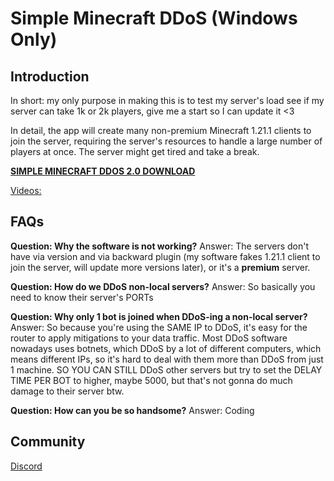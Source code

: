 # Simple Minecraft DDoS (Windows Only)

## Introduction

In short: my only purpose in making this is to test my server's load see if my server can take 1k or 2k players, give me a start so I can update it <3

In detail, the app will create many non-premium Minecraft 1.21.1 clients to join the server, requiring the server's resources to handle a large number of players at once. The server might get tired and take a break.

**[SIMPLE MINECRAFT DDOS 2.0 DOWNLOAD](https://github.com/CaoTrongThang/SimpleMinecraftDDoS/releases/latest/download/SimpleMinecraftDDoS.Setup.2.0.0.exe)**

[Videos:](https://github.com/user-attachments/assets/917ab37d-a057-4c70-b4c9-f3a3973efa46)

## FAQs

**Question: Why the software is not working?**
Answer: The servers don't have via version and via backward plugin (my software fakes 1.21.1 client to join the server, will update more versions later), or it's a **premium** server.

**Question: How do we DDoS non-local servers?**
Answer: So basically you need to know their server's PORTs

**Question: Why only 1 bot is joined when DDoS-ing a non-local server?**
Answer: So because you're using the SAME IP to DDoS, it's easy for the router to apply mitigations to your data traffic. Most DDoS software nowadays uses botnets, which DDoS by a lot of different computers, which means different IPs, so it's hard to deal with them more than DDoS from just 1 machine. SO YOU CAN STILL DDoS other servers but try to set the DELAY TIME PER BOT to higher, maybe 5000, but that's not gonna do much damage to their server btw.

**Question: How can you be so handsome?**
Answer: Coding

## Community

[Discord](https://discord.gg/Fg4cSDt)
